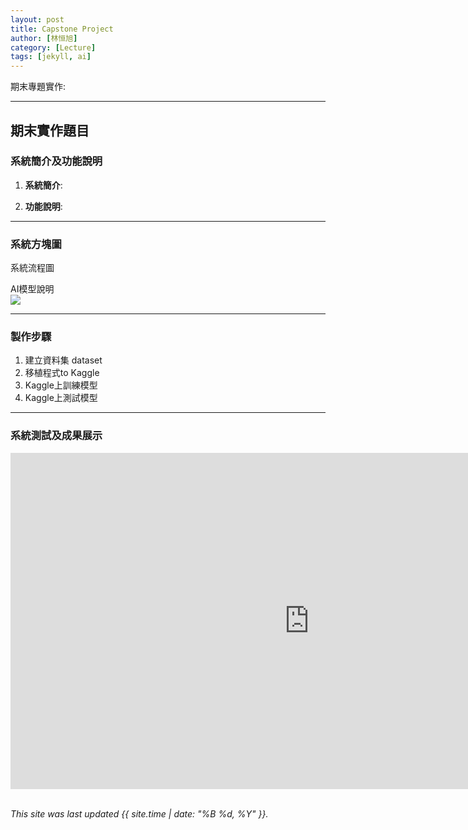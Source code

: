 ```yaml
---
layout: post
title: Capstone Project
author: [林恒旭]
category: [Lecture]
tags: [jekyll, ai]
---
```


期末專題實作:

---
## 期末實作題目

### 系統簡介及功能說明

1. **系統簡介**:

2. **功能說明**:

---
### 系統方塊圖
系統流程圖<br>
![]()

AI模型說明<br>
![](https://github.com/willy610515/generative_inpainting)

---
### 製作步驟

1. 建立資料集 dataset
2. 移植程式to Kaggle
3. Kaggle上訓練模型
4. Kaggle上測試模型

---
### 系統測試及成果展示
<iframe width="956" height="538" src="https://www.youtube.com/embed/DtzN5vtEgOk" title="RL-Robocar" frameborder="0" allow="accelerometer; autoplay; clipboard-write; encrypted-media; gyroscope; picture-in-picture" allowfullscreen></iframe>

<br>
<br>

*This site was last updated {{ site.time | date: "%B %d, %Y" }}.*
